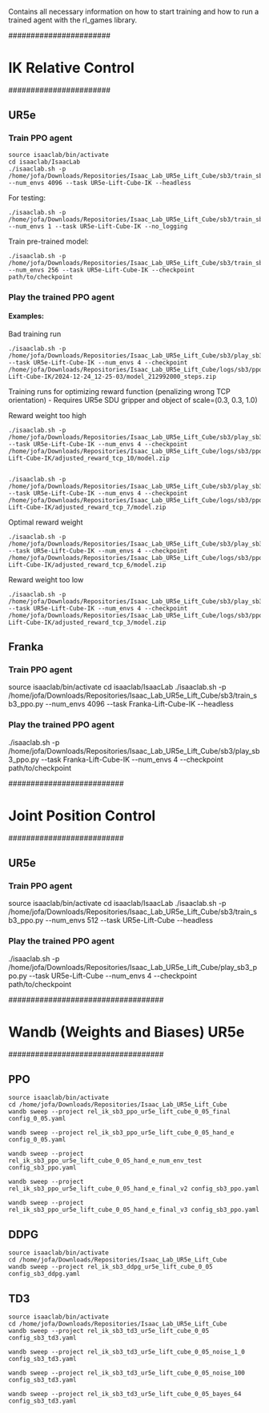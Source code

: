Contains all necessary information on how to start training and how to run a trained agent with the rl_games library.


#######################
# IK Relative Control #
#######################

## UR5e
### Train PPO agent
    source isaaclab/bin/activate
    cd isaaclab/IsaacLab
    ./isaaclab.sh -p /home/jofa/Downloads/Repositories/Isaac_Lab_UR5e_Lift_Cube/sb3/train_sb3_ppo.py --num_envs 4096 --task UR5e-Lift-Cube-IK --headless

For testing:

    ./isaaclab.sh -p /home/jofa/Downloads/Repositories/Isaac_Lab_UR5e_Lift_Cube/sb3/train_sb3_ppo.py --num_envs 1 --task UR5e-Lift-Cube-IK --no_logging

Train pre-trained model:

    ./isaaclab.sh -p /home/jofa/Downloads/Repositories/Isaac_Lab_UR5e_Lift_Cube/sb3/train_sb3_ppo.py --num_envs 256 --task UR5e-Lift-Cube-IK --checkpoint path/to/checkpoint


### Play the trained PPO agent


#### Examples:
Bad training run

    ./isaaclab.sh -p /home/jofa/Downloads/Repositories/Isaac_Lab_UR5e_Lift_Cube/sb3/play_sb3_ppo.py --task UR5e-Lift-Cube-IK --num_envs 4 --checkpoint /home/jofa/Downloads/Repositories/Isaac_Lab_UR5e_Lift_Cube/logs/sb3/ppo/UR5e-Lift-Cube-IK/2024-12-24_12-25-03/model_212992000_steps.zip

Training runs for optimizing reward function (penalizing wrong TCP orientation) - Requires UR5e SDU gripper and object of scale=(0.3, 0.3, 1.0)

Reward weight too high

    ./isaaclab.sh -p /home/jofa/Downloads/Repositories/Isaac_Lab_UR5e_Lift_Cube/sb3/play_sb3_ppo.py --task UR5e-Lift-Cube-IK --num_envs 4 --checkpoint /home/jofa/Downloads/Repositories/Isaac_Lab_UR5e_Lift_Cube/logs/sb3/ppo/UR5e-Lift-Cube-IK/adjusted_reward_tcp_10/model.zip


    ./isaaclab.sh -p /home/jofa/Downloads/Repositories/Isaac_Lab_UR5e_Lift_Cube/sb3/play_sb3_ppo.py --task UR5e-Lift-Cube-IK --num_envs 4 --checkpoint /home/jofa/Downloads/Repositories/Isaac_Lab_UR5e_Lift_Cube/logs/sb3/ppo/UR5e-Lift-Cube-IK/adjusted_reward_tcp_7/model.zip

Optimal reward weight

    ./isaaclab.sh -p /home/jofa/Downloads/Repositories/Isaac_Lab_UR5e_Lift_Cube/sb3/play_sb3_ppo.py --task UR5e-Lift-Cube-IK --num_envs 4 --checkpoint /home/jofa/Downloads/Repositories/Isaac_Lab_UR5e_Lift_Cube/logs/sb3/ppo/UR5e-Lift-Cube-IK/adjusted_reward_tcp_6/model.zip
    
Reward weight too low

    ./isaaclab.sh -p /home/jofa/Downloads/Repositories/Isaac_Lab_UR5e_Lift_Cube/sb3/play_sb3_ppo.py --task UR5e-Lift-Cube-IK --num_envs 4 --checkpoint /home/jofa/Downloads/Repositories/Isaac_Lab_UR5e_Lift_Cube/logs/sb3/ppo/UR5e-Lift-Cube-IK/adjusted_reward_tcp_3/model.zip


## Franka
### Train PPO agent
source isaaclab/bin/activate
cd isaaclab/IsaacLab
./isaaclab.sh -p /home/jofa/Downloads/Repositories/Isaac_Lab_UR5e_Lift_Cube/sb3/train_sb3_ppo.py --num_envs 4096 --task Franka-Lift-Cube-IK --headless


### Play the trained PPO agent
./isaaclab.sh -p /home/jofa/Downloads/Repositories/Isaac_Lab_UR5e_Lift_Cube/sb3/play_sb3_ppo.py --task Franka-Lift-Cube-IK --num_envs 4 --checkpoint path/to/checkpoint



##########################
# Joint Position Control #
##########################

## UR5e
### Train PPO agent
source isaaclab/bin/activate
cd isaaclab/IsaacLab
./isaaclab.sh -p /home/jofa/Downloads/Repositories/Isaac_Lab_UR5e_Lift_Cube/sb3/train_sb3_ppo.py --num_envs 512 --task UR5e-Lift-Cube --headless


### Play the trained PPO agent
./isaaclab.sh -p /home/jofa/Downloads/Repositories/Isaac_Lab_UR5e_Lift_Cube/play_sb3_ppo.py --task UR5e-Lift-Cube --num_envs 4 --checkpoint path/to/checkpoint




###################################
# Wandb (Weights and Biases) UR5e #
###################################

## PPO
    source isaaclab/bin/activate
    cd /home/jofa/Downloads/Repositories/Isaac_Lab_UR5e_Lift_Cube
    wandb sweep --project rel_ik_sb3_ppo_ur5e_lift_cube_0_05_final config_0_05.yaml

    wandb sweep --project rel_ik_sb3_ppo_ur5e_lift_cube_0_05_hand_e config_0_05.yaml

    wandb sweep --project rel_ik_sb3_ppo_ur5e_lift_cube_0_05_hand_e_num_env_test config_sb3_ppo.yaml

    wandb sweep --project rel_ik_sb3_ppo_ur5e_lift_cube_0_05_hand_e_final_v2 config_sb3_ppo.yaml

    wandb sweep --project rel_ik_sb3_ppo_ur5e_lift_cube_0_05_hand_e_final_v3 config_sb3_ppo.yaml



## DDPG
    source isaaclab/bin/activate
    cd /home/jofa/Downloads/Repositories/Isaac_Lab_UR5e_Lift_Cube
    wandb sweep --project rel_ik_sb3_ddpg_ur5e_lift_cube_0_05 config_sb3_ddpg.yaml


## TD3
    source isaaclab/bin/activate
    cd /home/jofa/Downloads/Repositories/Isaac_Lab_UR5e_Lift_Cube
    wandb sweep --project rel_ik_sb3_td3_ur5e_lift_cube_0_05 config_sb3_td3.yaml

    wandb sweep --project rel_ik_sb3_td3_ur5e_lift_cube_0_05_noise_1_0 config_sb3_td3.yaml
    
    wandb sweep --project rel_ik_sb3_td3_ur5e_lift_cube_0_05_noise_100 config_sb3_td3.yaml

    wandb sweep --project rel_ik_sb3_td3_ur5e_lift_cube_0_05_bayes_64 config_sb3_td3.yaml